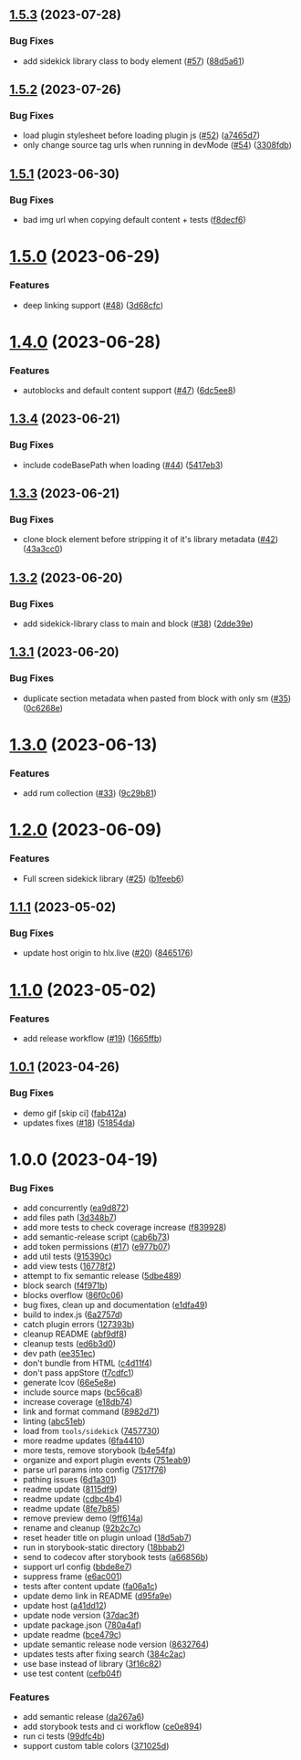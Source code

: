 ## [1.5.3](https://github.com/adobe/franklin-sidekick-library/compare/v1.5.2...v1.5.3) (2023-07-28)


### Bug Fixes

* add sidekick library class to body element ([#57](https://github.com/adobe/franklin-sidekick-library/issues/57)) ([88d5a61](https://github.com/adobe/franklin-sidekick-library/commit/88d5a61a2ad06ce07dd71142fb4d93c24ee1090e))

## [1.5.2](https://github.com/adobe/franklin-sidekick-library/compare/v1.5.1...v1.5.2) (2023-07-26)


### Bug Fixes

* load plugin stylesheet before loading plugin js ([#52](https://github.com/adobe/franklin-sidekick-library/issues/52)) ([a7465d7](https://github.com/adobe/franklin-sidekick-library/commit/a7465d7e8325bf45109d27219a8bd581c290bc0a))
* only change source tag urls when running in devMode ([#54](https://github.com/adobe/franklin-sidekick-library/issues/54)) ([3308fdb](https://github.com/adobe/franklin-sidekick-library/commit/3308fdb9c87e10eb81bd6c73b9e500afba1230ac))

## [1.5.1](https://github.com/adobe/franklin-sidekick-library/compare/v1.5.0...v1.5.1) (2023-06-30)


### Bug Fixes

* bad img url when copying default content + tests ([f8decf6](https://github.com/adobe/franklin-sidekick-library/commit/f8decf60f83b27b922090bb74ab949333e1495c6))

# [1.5.0](https://github.com/adobe/franklin-sidekick-library/compare/v1.4.0...v1.5.0) (2023-06-29)


### Features

* deep linking support ([#48](https://github.com/adobe/franklin-sidekick-library/issues/48)) ([3d68cfc](https://github.com/adobe/franklin-sidekick-library/commit/3d68cfcc193b94756b95946952668ceca7bdd261))

# [1.4.0](https://github.com/adobe/franklin-sidekick-library/compare/v1.3.4...v1.4.0) (2023-06-28)


### Features

* autoblocks and default content support ([#47](https://github.com/adobe/franklin-sidekick-library/issues/47)) ([6dc5ee8](https://github.com/adobe/franklin-sidekick-library/commit/6dc5ee8c01846d43589273cfe764f2d8dcbb6199))

## [1.3.4](https://github.com/adobe/franklin-sidekick-library/compare/v1.3.3...v1.3.4) (2023-06-21)


### Bug Fixes

* include codeBasePath when loading ([#44](https://github.com/adobe/franklin-sidekick-library/issues/44)) ([5417eb3](https://github.com/adobe/franklin-sidekick-library/commit/5417eb373c067edbcab6c79c0d099dbe8167880e))

## [1.3.3](https://github.com/adobe/franklin-sidekick-library/compare/v1.3.2...v1.3.3) (2023-06-21)


### Bug Fixes

* clone block element before stripping it of it's library metadata ([#42](https://github.com/adobe/franklin-sidekick-library/issues/42)) ([43a3cc0](https://github.com/adobe/franklin-sidekick-library/commit/43a3cc00e15f5ad0cea8234bbd62f061f6aaaa7c))

## [1.3.2](https://github.com/adobe/franklin-sidekick-library/compare/v1.3.1...v1.3.2) (2023-06-20)


### Bug Fixes

* add sidekick-library class to main and block ([#38](https://github.com/adobe/franklin-sidekick-library/issues/38)) ([2dde39e](https://github.com/adobe/franklin-sidekick-library/commit/2dde39e39a1737870ea43fa3bd58a8b34859f737))

## [1.3.1](https://github.com/adobe/franklin-sidekick-library/compare/v1.3.0...v1.3.1) (2023-06-20)


### Bug Fixes

* duplicate section metadata when pasted from block with only sm ([#35](https://github.com/adobe/franklin-sidekick-library/issues/35)) ([0c6268e](https://github.com/adobe/franklin-sidekick-library/commit/0c6268ef60da46be9421fcf7e9ee3751fc25c351))

# [1.3.0](https://github.com/adobe/franklin-sidekick-library/compare/v1.2.0...v1.3.0) (2023-06-13)


### Features

* add rum collection ([#33](https://github.com/adobe/franklin-sidekick-library/issues/33)) ([9c29b81](https://github.com/adobe/franklin-sidekick-library/commit/9c29b81d8cbbe07a6255f6b7e4d4f2e8740e9b24))

# [1.2.0](https://github.com/adobe/franklin-sidekick-library/compare/v1.1.1...v1.2.0) (2023-06-09)


### Features

* Full screen sidekick library ([#25](https://github.com/adobe/franklin-sidekick-library/issues/25)) ([b1feeb6](https://github.com/adobe/franklin-sidekick-library/commit/b1feeb6959075de7b62ee4a538766eb8f9ea65f8))

## [1.1.1](https://github.com/adobe/franklin-sidekick-library/compare/v1.1.0...v1.1.1) (2023-05-02)


### Bug Fixes

* update host origin to hlx.live ([#20](https://github.com/adobe/franklin-sidekick-library/issues/20)) ([8465176](https://github.com/adobe/franklin-sidekick-library/commit/846517677c37e01591a468e1b92a0b2e20f58751))

# [1.1.0](https://github.com/adobe/franklin-sidekick-library/compare/v1.0.1...v1.1.0) (2023-05-02)


### Features

* add release workflow ([#19](https://github.com/adobe/franklin-sidekick-library/issues/19)) ([1665ffb](https://github.com/adobe/franklin-sidekick-library/commit/1665ffb0af1778c3c3bdcf405e29e1d99d9f8fad))

## [1.0.1](https://github.com/adobe/franklin-sidekick-library/compare/v1.0.0...v1.0.1) (2023-04-26)


### Bug Fixes

* demo gif [skip ci] ([fab412a](https://github.com/adobe/franklin-sidekick-library/commit/fab412a234ec1ed714b4289ff6fe960f13ff2c42))
* updates fixes ([#18](https://github.com/adobe/franklin-sidekick-library/issues/18)) ([51854da](https://github.com/adobe/franklin-sidekick-library/commit/51854da249dc119b1179e3fd7b505bc0c018f936))

# 1.0.0 (2023-04-19)


### Bug Fixes

* add concurrently ([ea9d872](https://github.com/dylandepass/franklin-sidekick-library/commit/ea9d87201cd3d02bb92ef0f83aa61227a6655d20))
* add files path ([3d348b7](https://github.com/dylandepass/franklin-sidekick-library/commit/3d348b7572fd47c7cd50cdc31f671ad074be0c71))
* add more tests to check coverage increase ([f839928](https://github.com/dylandepass/franklin-sidekick-library/commit/f83992868cdfea1a8377755a6cea573c26d43b5f))
* add semantic-release script ([cab6b73](https://github.com/dylandepass/franklin-sidekick-library/commit/cab6b733b4ede0e6176a1f40ad08957a4e6a54ca))
* add token permissions ([#17](https://github.com/dylandepass/franklin-sidekick-library/issues/17)) ([e977b07](https://github.com/dylandepass/franklin-sidekick-library/commit/e977b07e2d603824dd999fa033dad02c6e38d3f1))
* add util tests ([915390c](https://github.com/dylandepass/franklin-sidekick-library/commit/915390cbd12686cce4abbbd96007208634f1142e))
* add view tests ([16778f2](https://github.com/dylandepass/franklin-sidekick-library/commit/16778f2f4f4771ad13c2850504d3e189c8aee1e8))
* attempt to fix semantic release ([5dbe489](https://github.com/dylandepass/franklin-sidekick-library/commit/5dbe489d7a88172ba4bc9c3d0c641ba59829dead))
* block search ([f4f971b](https://github.com/dylandepass/franklin-sidekick-library/commit/f4f971b736762d2ab81aceadcc3069edb5d09852))
* blocks overflow ([86f0c06](https://github.com/dylandepass/franklin-sidekick-library/commit/86f0c06a2dbcefa003bcb78f668ef3be0e10a447))
* bug fixes, clean up and documentation ([e1dfa49](https://github.com/dylandepass/franklin-sidekick-library/commit/e1dfa493cc769b3d57ec0396c0c47054e75da6fd))
* build to index.js ([6a2757d](https://github.com/dylandepass/franklin-sidekick-library/commit/6a2757de6ff6831f1b74b12bf6dd33775ca76ec2))
* catch plugin errors ([127393b](https://github.com/dylandepass/franklin-sidekick-library/commit/127393bda714908131bc62e5795996f2576c1072))
* cleanup README ([abf9df8](https://github.com/dylandepass/franklin-sidekick-library/commit/abf9df87636cb4235c87343673bf325483da00c1))
* cleanup tests ([ed6b3d0](https://github.com/dylandepass/franklin-sidekick-library/commit/ed6b3d05614c6399452b58d9bd7bf8f4096a32d0))
* dev path ([ee351ec](https://github.com/dylandepass/franklin-sidekick-library/commit/ee351ec5faa42a7b8e707be959c30f0263dd377e))
* don't bundle from HTML ([c4d11f4](https://github.com/dylandepass/franklin-sidekick-library/commit/c4d11f42313b96402c7f8ad6d7a4f557525c218b))
* don't pass appStore ([f7cdfc1](https://github.com/dylandepass/franklin-sidekick-library/commit/f7cdfc1cab7861dadf9bd09fe2e67d3ac85b21e6))
* generate lcov ([66e5e8e](https://github.com/dylandepass/franklin-sidekick-library/commit/66e5e8e9e15e47343867734750ddff5731807270))
* include source maps ([bc56ca8](https://github.com/dylandepass/franklin-sidekick-library/commit/bc56ca8b7cb6186f095cf6904d065297bc248cb0))
* increase coverage ([e18db74](https://github.com/dylandepass/franklin-sidekick-library/commit/e18db748d4d871ec7d71fea4773c2fde8b312e92))
* link and format command ([8982d71](https://github.com/dylandepass/franklin-sidekick-library/commit/8982d71b4d2425291ea1a35018b9c42184ea650e))
* linting ([abc51eb](https://github.com/dylandepass/franklin-sidekick-library/commit/abc51eb9ec60eb6cff5ba24b3783a43b187db1ae))
* load from `tools/sidekick` ([7457730](https://github.com/dylandepass/franklin-sidekick-library/commit/745773076d1c78af6db557c2cf6703df32ac3cd4))
* more readme updates ([6fa4410](https://github.com/dylandepass/franklin-sidekick-library/commit/6fa4410504dec643fb5f4b57978ac1808a08d3a3))
* more tests, remove storybook ([b4e54fa](https://github.com/dylandepass/franklin-sidekick-library/commit/b4e54fa0f5495b9e5715ddd7c242afbce7f93cfe))
* organize and export plugin events ([751eab9](https://github.com/dylandepass/franklin-sidekick-library/commit/751eab90a60b889c446e64b246f7301ce89b1363))
* parse url params into config ([7517f76](https://github.com/dylandepass/franklin-sidekick-library/commit/7517f76b609460232293b78d4ce812abcdbebbbc))
* pathing issues ([6d1a301](https://github.com/dylandepass/franklin-sidekick-library/commit/6d1a30142c2b0d0c83a865d87ccc5bff20e65c79))
* readme update ([8115df9](https://github.com/dylandepass/franklin-sidekick-library/commit/8115df91432fbda13446125c0c88ac65dbcfb79f))
* readme update ([cdbc4b4](https://github.com/dylandepass/franklin-sidekick-library/commit/cdbc4b477901c66f9094fc629ea8f36147133a39))
* readme update ([8fe7b85](https://github.com/dylandepass/franklin-sidekick-library/commit/8fe7b85faeb878c252058b593b649eba39291009))
* remove preview demo ([9ff614a](https://github.com/dylandepass/franklin-sidekick-library/commit/9ff614aa2da79ae7dda977ae8ba7a35b6a67dfa7))
* rename and cleanup ([92b2c7c](https://github.com/dylandepass/franklin-sidekick-library/commit/92b2c7c847dc3e7bbbb4e3432b7400700a183da7))
* reset header title on plugin unload ([18d5ab7](https://github.com/dylandepass/franklin-sidekick-library/commit/18d5ab73b3e6a07b54398c260422d3583237a518))
* run in storybook-static directory ([18bbab2](https://github.com/dylandepass/franklin-sidekick-library/commit/18bbab28774c375d1ab8b6d6f6f8c033c6ac5879))
* send to codecov after storybook tests ([a66856b](https://github.com/dylandepass/franklin-sidekick-library/commit/a66856b5dce7c144f583ca1e9526ec357fb22146))
* support url config ([bbde8e7](https://github.com/dylandepass/franklin-sidekick-library/commit/bbde8e776e9a75e22b9217b24bddf16d11ca67d1))
* suppress frame ([e6ac001](https://github.com/dylandepass/franklin-sidekick-library/commit/e6ac00176b20ac30e408012df77cef37cc5d199e))
* tests after content update ([fa06a1c](https://github.com/dylandepass/franklin-sidekick-library/commit/fa06a1cbab290a35172ae90526443b571852262b))
* update demo link in README ([d95fa9e](https://github.com/dylandepass/franklin-sidekick-library/commit/d95fa9efe75da236adfb9e8784ddd744126fd024))
* update host ([a41dd12](https://github.com/dylandepass/franklin-sidekick-library/commit/a41dd12f0eba68270113e1f3e72d1a204b7188fd))
* update node version ([37dac3f](https://github.com/dylandepass/franklin-sidekick-library/commit/37dac3f15441543b99914a026e2e106d597de990))
* update package.json ([780a4af](https://github.com/dylandepass/franklin-sidekick-library/commit/780a4afc2aa21199e8b2a0e497c698c51951264c))
* update readme ([bce479c](https://github.com/dylandepass/franklin-sidekick-library/commit/bce479cb443bfa9161c8a79a09c696e6df3aa11f))
* update semantic release node version ([8632764](https://github.com/dylandepass/franklin-sidekick-library/commit/8632764fa73374c5a9e91077f50a1b238399d8e1))
* updates tests after fixing search ([384c2ac](https://github.com/dylandepass/franklin-sidekick-library/commit/384c2ac8075f416d02257c0af3539490c87bc00b))
* use base instead of library ([3f16c82](https://github.com/dylandepass/franklin-sidekick-library/commit/3f16c826ab1149963f1daaf8e41b8657069e281e))
* use test content ([cefb04f](https://github.com/dylandepass/franklin-sidekick-library/commit/cefb04f09618cb3793e9801578bac9e59841a868))


### Features

* add semantic release ([da267a6](https://github.com/dylandepass/franklin-sidekick-library/commit/da267a6da102b426c444fd2ef684ae864da7199a))
* add storybook tests and ci workflow ([ce0e894](https://github.com/dylandepass/franklin-sidekick-library/commit/ce0e8948fd08591cb5880d3b8cbc24b6635f31d0))
* run ci tests ([99dfc4b](https://github.com/dylandepass/franklin-sidekick-library/commit/99dfc4b0fe76aaa15fca7955a4a5528443ed43e7))
* support custom table colors ([371025d](https://github.com/dylandepass/franklin-sidekick-library/commit/371025df55fa78d796a9fcf3ade8f31bd01a047e))
